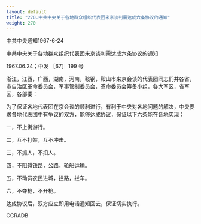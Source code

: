 ```yaml
---
layout: default
title: "270.中共中央关于各地群众组织代表团来京谈判需达成六条协议的通知"
weight: 270
---
```


中共中央通知1967-6-24

中共中央关于各地群众组织代表团来京谈判需达成六条协议的通知

1967.06.24；中发 ［67］ 199 号

浙江，江西，广西，湖南，河南，鞍钢，鞍山市来京会谈的代表团同志们并各省，市自治区革命委员会，军事管制委员会，革命委员会筹备小组，各大军区，省军区，各部委：

为了保证各地代表团在京会谈的顺利进行，有利于中央对各地问题的解决，中央要求各地代表团中有争议的双方，能够达成协议，保证以下六条能在各地实现：

一，不上街游行。

二，互不打架，互不冲击。

三，不抓人，不扣人。

四，不阻碍铁路，公路，轮船运输。

五，不动员农民进城，拦路，拦车。

六，不夺枪，不开枪。

达成协议后，双方应立即用电话通知回去，保证切实执行。

CCRADB

